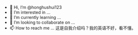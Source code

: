 - 👋 Hi, I’m @honghushui123
- 👀 I’m interested in ...
- 🌱 I’m currently learning ...
- 💞️ I’m looking to collaborate on ...
- 📫 How to reach me ...
这是自我介绍吗？我的英语不好，看不懂。
<!---
honghushui123/honghushui123 is a ✨ special ✨ repository because its `README.md` (this file) appears on your GitHub profile.
You can click the Preview link to take a look at your changes.
--->
